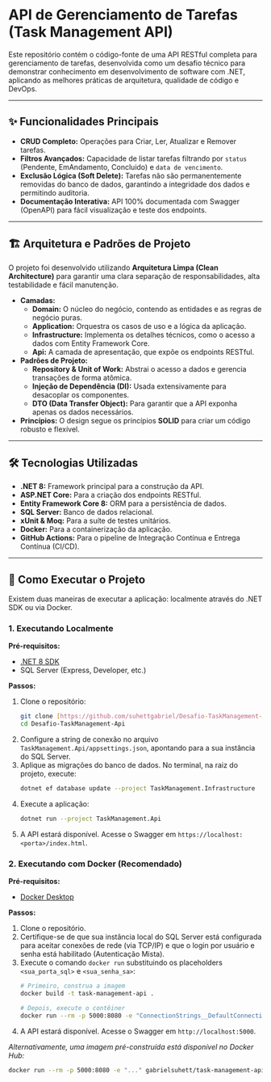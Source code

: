 # API de Gerenciamento de Tarefas (Task Management API)

Este repositório contém o código-fonte de uma API RESTful completa para gerenciamento de tarefas, desenvolvida como um desafio técnico para demonstrar conhecimento em desenvolvimento de software com .NET, aplicando as melhores práticas de arquitetura, qualidade de código e DevOps.

---

## ✨ Funcionalidades Principais

* **CRUD Completo:** Operações para Criar, Ler, Atualizar e Remover tarefas.
* **Filtros Avançados:** Capacidade de listar tarefas filtrando por `status` (Pendente, EmAndamento, Concluido) e `data de vencimento`.
* **Exclusão Lógica (Soft Delete):** Tarefas não são permanentemente removidas do banco de dados, garantindo a integridade dos dados e permitindo auditoria.
* **Documentação Interativa:** API 100% documentada com Swagger (OpenAPI) para fácil visualização e teste dos endpoints.

---

## 🏗️ Arquitetura e Padrões de Projeto

O projeto foi desenvolvido utilizando **Arquitetura Limpa (Clean Architecture)** para garantir uma clara separação de responsabilidades, alta testabilidade e fácil manutenção.

* **Camadas:**
    * **Domain:** O núcleo do negócio, contendo as entidades e as regras de negócio puras.
    * **Application:** Orquestra os casos de uso e a lógica da aplicação.
    * **Infrastructure:** Implementa os detalhes técnicos, como o acesso a dados com Entity Framework Core.
    * **Api:** A camada de apresentação, que expõe os endpoints RESTful.
* **Padrões de Projeto:**
    * **Repository & Unit of Work:** Abstrai o acesso a dados e gerencia transações de forma atômica.
    * **Injeção de Dependência (DI):** Usada extensivamente para desacoplar os componentes.
    * **DTO (Data Transfer Object):** Para garantir que a API exponha apenas os dados necessários.
* **Princípios:** O design segue os princípios **SOLID** para criar um código robusto e flexível.

---

## 🛠️ Tecnologias Utilizadas

* **.NET 8:** Framework principal para a construção da API.
* **ASP.NET Core:** Para a criação dos endpoints RESTful.
* **Entity Framework Core 8:** ORM para a persistência de dados.
* **SQL Server:** Banco de dados relacional.
* **xUnit & Moq:** Para a suíte de testes unitários.
* **Docker:** Para a containerização da aplicação.
* **GitHub Actions:** Para o pipeline de Integração Contínua e Entrega Contínua (CI/CD).

---

## 🚀 Como Executar o Projeto

Existem duas maneiras de executar a aplicação: localmente através do .NET SDK ou via Docker.

### 1. Executando Localmente

**Pré-requisitos:**
* [.NET 8 SDK](https://dotnet.microsoft.com/download/dotnet/8.0)
* SQL Server (Express, Developer, etc.)

**Passos:**
1.  Clone o repositório:
    ```bash
    git clone [https://github.com/suhettgabriel/Desafio-TaskManagement-Api.git](https://github.com/suhettgabriel/Desafio-TaskManagement-Api.git)
    cd Desafio-TaskManagement-Api
    ```
2.  Configure a string de conexão no arquivo `TaskManagement.Api/appsettings.json`, apontando para a sua instância do SQL Server.
3.  Aplique as migrações do banco de dados. No terminal, na raiz do projeto, execute:
    ```bash
    dotnet ef database update --project TaskManagement.Infrastructure
    ```
4.  Execute a aplicação:
    ```bash
    dotnet run --project TaskManagement.Api
    ```
5.  A API estará disponível. Acesse o Swagger em `https://localhost:<porta>/index.html`.

### 2. Executando com Docker (Recomendado)

**Pré-requisitos:**
* [Docker Desktop](https://www.docker.com/products/docker-desktop/)

**Passos:**
1.  Clone o repositório.
2.  Certifique-se de que sua instância local do SQL Server está configurada para aceitar conexões de rede (via TCP/IP) e que o login por usuário e senha está habilitado (Autenticação Mista).
3.  Execute o comando `docker run` substituindo os placeholders `<sua_porta_sql>` e `<sua_senha_sa>`:
    ```bash
    # Primeiro, construa a imagem
    docker build -t task-management-api .

    # Depois, execute o contêiner
    docker run --rm -p 5000:8080 -e "ConnectionStrings__DefaultConnection=Server=host.docker.internal,<sua_porta_sql>;Database=TaskManagementDB;User Id=sa;Password=<sua_senha_sa>;TrustServerCertificate=True" --name meu-task-api task-management-api
    ```
4.  A API estará disponível. Acesse o Swagger em `http://localhost:5000`.

*Alternativamente, uma imagem pré-construída está disponível no Docker Hub:*
```bash
docker run --rm -p 5000:8080 -e "..." gabrielsuhett/task-management-api:latest
